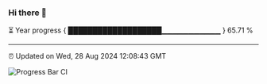 ### Hi there 👋

⏳ Year progress { ███████████████████▁▁▁▁▁▁▁▁▁▁▁ } 65.71 %

---

⏰ Updated on Wed, 28 Aug 2024 12:08:43 GMT

![Progress Bar CI](https://github.com/liununu/liununu/workflows/Progress%20Bar%20CI/badge.svg)

